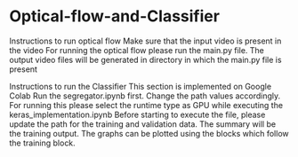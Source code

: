 # Optical-flow-and-Classifier

Instructions to run optical flow
Make sure that the input video is present in the video 
For running the optical flow please run the main.py file.
The output video files will be generated in directory in which the main.py file is present

Instructions to run the Classifier
This section is implemented on Google Colab
Run the segregator.ipynb first. Change the path values accordingly.
For running this please select the runtime type as GPU while executing the keras_implementation.ipynb
Before starting to execute the file, please update the path for the training and validation data.
The summary will be the training output. The graphs can be plotted using the blocks which follow the training block.
